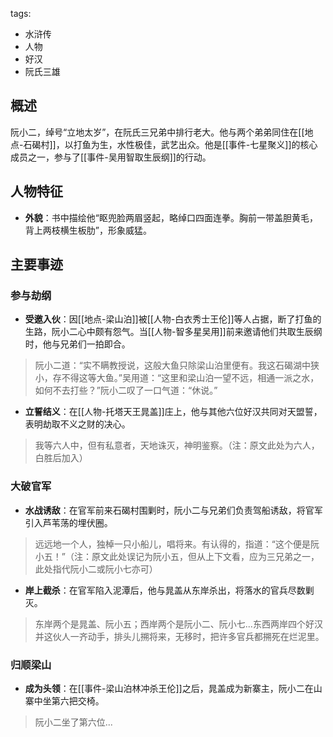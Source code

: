 tags:
  - 水浒传
  - 人物
  - 好汉
  - 阮氏三雄

## 概述
阮小二，绰号“立地太岁”，在阮氏三兄弟中排行老大。他与两个弟弟同住在[[地点-石碣村]]，以打鱼为生，水性极佳，武艺出众。他是[[事件-七星聚义]]的核心成员之一，参与了[[事件-吴用智取生辰纲]]的行动。

## 人物特征
- **外貌**：书中描绘他“眍兜脸两眉竖起，略绰口四面连拳。胸前一带盖胆黄毛，背上两枝横生板肋”，形象威猛。

## 主要事迹
### 参与劫纲
- **受邀入伙**：因[[地点-梁山泊]]被[[人物-白衣秀士王伦]]等人占据，断了打鱼的生路，阮小二心中颇有怨气。当[[人物-智多星吴用]]前来邀请他们共取生辰纲时，他与兄弟们一拍即合。
> 阮小二道：“实不瞒教授说，这般大鱼只除梁山泊里便有。我这石碣湖中狭小，存不得这等大鱼。”吴用道：“这里和梁山泊一望不远，相通一派之水，如何不去打些？”阮小二叹了一口气道：“休说。”

- **立誓结义**：在[[人物-托塔天王晁盖]]庄上，他与其他六位好汉共同对天盟誓，表明劫取不义之财的决心。
> 我等六人中，但有私意者，天地诛灭，神明鉴察。（注：原文此处为六人，白胜后加入）

### 大破官军
- **水战诱敌**：在官军前来石碣村围剿时，阮小二与兄弟们负责驾船诱敌，将官军引入芦苇荡的埋伏圈。
> 远远地一个人，独棹一只小船儿，唱将来。有认得的，指道：“这个便是阮小五！”（注：原文此处误记为阮小五，但从上下文看，应为三兄弟之一，此处指代阮小二或阮小七亦可）

- **岸上截杀**：在官军陷入泥潭后，他与晁盖从东岸杀出，将落水的官兵尽数剿灭。
> 东岸两个是晁盖、阮小五；西岸两个是阮小二、阮小七...东西两岸四个好汉并这伙人一齐动手，排头儿搠将来，无移时，把许多官兵都搠死在烂泥里。

### 归顺梁山
- **成为头领**：在[[事件-梁山泊林冲杀王伦]]之后，晁盖成为新寨主，阮小二在山寨中坐第六把交椅。
> 阮小二坐了第六位...
